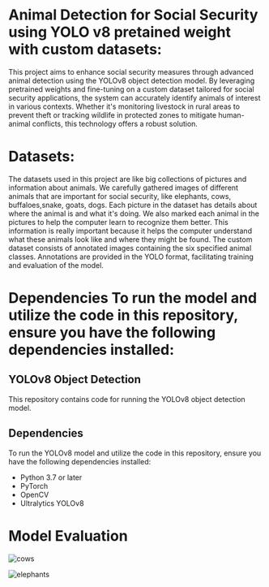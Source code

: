 # Animal Detection for Social Security using YOLO v8 pretained weight with custom datasets:

This project aims to enhance social security measures through advanced animal detection using the YOLOv8 object detection model. By leveraging pretrained weights and fine-tuning on a custom dataset tailored for social security applications, the system can accurately identify animals of interest in various contexts. Whether it's monitoring livestock in rural areas to prevent theft or tracking wildlife in protected zones to mitigate human-animal conflicts, this technology offers a robust solution.

# Datasets:

The datasets used in this project are like big collections of pictures and information about animals. We carefully gathered images of different animals that are important for social security, like elephants, cows, buffaloes,snake, goats, dogs. Each picture in the dataset has details about where the animal is and what it's doing. We also marked each animal in the pictures to help the computer learn to recognize them better. This information is really important because it helps the computer understand what these animals look like and where they might be found. The custom dataset consists of annotated images containing the six specified animal classes. Annotations are provided in the YOLO format, facilitating training and evaluation of the model.

# Dependencies To run the model and utilize the code in this repository, ensure you have the following dependencies installed:

## YOLOv8 Object Detection

This repository contains code for running the YOLOv8 object detection model.

## Dependencies

To run the YOLOv8 model and utilize the code in this repository, ensure you have the following dependencies installed:

- Python 3.7 or later
- PyTorch
- OpenCV
- Ultralytics YOLOv8

# Model Evaluation

![cows](https://github.com/navin123456789/YOLO/assets/115971770/e2898b14-cec8-4976-ad22-bfb4279e0e52)

![elephants](https://github.com/navin123456789/YOLO/assets/115971770/f210c03b-2f0a-4b0b-9d8b-59c46db0a0f3)








